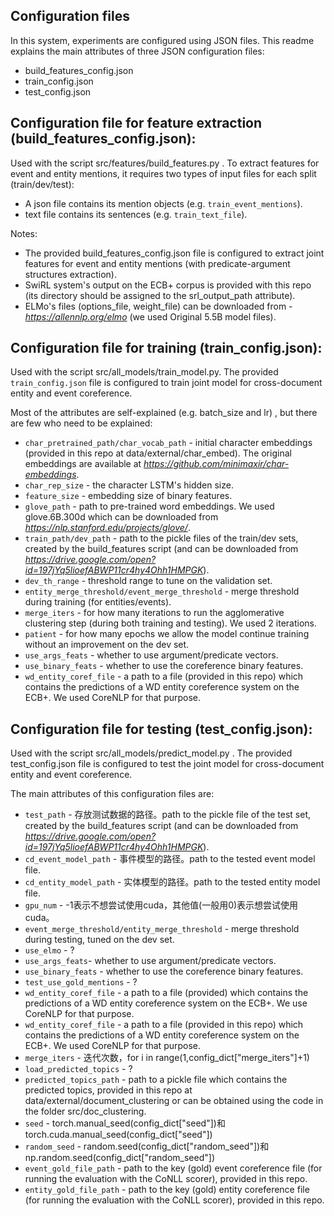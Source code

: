 ## Configuration files
In this system, experiments are configured using JSON files.
This readme explains the main attributes of three JSON configuration files:
* build_features_config.json
* train_config.json
* test_config.json

## Configuration file for feature extraction (build_features_config.json):

Used with the script src/features/build_features.py .
To extract features for event and entity mentions, it requires two types of input files
for each split (train/dev/test):
* A json file contains its mention objects (e.g. `train_event_mentions`).
* text file contains its sentences (e.g. `train_text_file`).

Notes:
* The provided build_features_config.json file is configured to extract joint features for event
and entity mentions (with predicate-argument structures extraction).
* SwiRL system's output on the ECB+ corpus is provided with this repo (its directory should be assigned to the srl_output_path attribute).
* ELMo's files (options_file, weight_file) can be downloaded from - *https://allennlp.org/elmo* (we used Original 5.5B model files).

## Configuration file for training (train_config.json):

Used with the script src/all_models/train_model.py.
The provided `train_config.json` file is configured to train joint model for cross-document entity and event coreference.

Most of the attributes are self-explained (e.g. batch_size and lr) , but there are few who need
to be explained:
* `char_pretrained_path/char_vocab_path` - initial character embeddings (provided in this repo at data/external/char_embed). 
    The original embeddings are available at *https://github.com/minimaxir/char-embeddings*.
* `char_rep_size` - the character LSTM's hidden size.
* `feature_size` - embedding size of binary features.
* `glove_path` - path to pre-trained word embeddings. We used glove.6B.300d which can be downloaded from *https://nlp.stanford.edu/projects/glove/*.
* `train_path/dev_path` - path to the pickle files of the train/dev sets, created by the build_features script (and can be downloaded from *https://drive.google.com/open?id=197jYq5lioefABWP11cr4hy4Ohh1HMPGK*).
* `dev_th_range` - threshold range to tune on the validation set.
* `entity_merge_threshold/event_merge_threshold` - merge threshold during training (for entities/events).
* `merge_iters` -  for how many iterations to run the agglomerative clustering step (during both training and testing). We used 2 iterations.
* `patient` - for how many epochs we allow the model continue training without an improvement on the dev set.
* `use_args_feats` - whether to use argument/predicate vectors.
* `use_binary_feats` -  whether to use the coreference binary features.
* `wd_entity_coref_file` - a path to a file (provided in this repo) which contains the predictions of a WD entity coreference system on the ECB+. We used CoreNLP for that purpose.


## Configuration file for testing (test_config.json):

Used with the script src/all_models/predict_model.py .
The provided test_config.json file is configured to test the joint model for cross-document entity and event coreference.

The main attributes of this configuration files are:
* `test_path` - 存放测试数据的路径。path to the pickle file of the test set, created by the build_features script (and can be downloaded from *https://drive.google.com/open?id=197jYq5lioefABWP11cr4hy4Ohh1HMPGK*).
* `cd_event_model_path` - 事件模型的路径。path to the tested event model file.
* `cd_entity_model_path` - 实体模型的路径。path to the tested entity model file.
* `gpu_num` - -1表示不想尝试使用cuda，其他值(一般用0)表示想尝试使用cuda。
* `event_merge_threshold/entity_merge_threshold` - merge threshold during testing, tuned on the dev set.
* `use_elmo` - ?
* `use_args_feats`- whether to use argument/predicate vectors.
* `use_binary_feats` -  whether to use the coreference binary features.
* `test_use_gold_mentions` - ?
* `wd_entity_coref_file` - a path to a file (provided) which contains the predictions of a WD entity coreference system on the ECB+. We use CoreNLP for that purpose.
* `wd_entity_coref_file` - a path to a file (provided in this repo) which contains the predictions of a WD entity coreference system on the ECB+. We used CoreNLP for that purpose.
* `merge_iters` - 迭代次数，for i in range(1,config_dict["merge_iters"]+1)
* `load_predicted_topics` - ?
* `predicted_topics_path` - path to a pickle file which contains the predicted topics, provided in this repo at data/external/document_clustering or can be obtained using the code in the folder src/doc_clustering.
* `seed` - torch.manual_seed(config_dict["seed"])和torch.cuda.manual_seed(config_dict["seed"])
* `random_seed` - random.seed(config_dict["random_seed"])和np.random.seed(config_dict["random_seed"])
* `event_gold_file_path` - path to the key (gold) event coreference file (for running the evaluation with the CoNLL scorer), provided in this repo.
* `entity_gold_file_path` - path to the key (gold) entity coreference file (for running the evaluation with the CoNLL scorer), provided in this repo.


